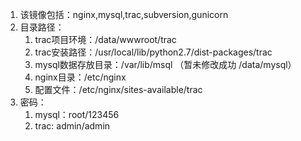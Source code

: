 1. 该镜像包括：nginx,mysql,trac,subversion,gunicorn
2. 目录路径：
   1. trac项目环境：/data/wwwroot/trac
   2. trac安装路径：/usr/local/lib/python2.7/dist-packages/trac
   3. mysql数据存放目录：/var/lib/msql （暂未修改成功 /data/mysql）
   4. nginx目录：/etc/nginx
   5. 配置文件：/etc/nginx/sites-available/trac
3. 密码：
   1. mysql：root/123456
   2. trac: admin/admin